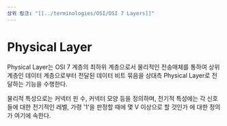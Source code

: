 ```yaml
---
상위 링크: "[[../terminologies/OSI/OSI 7 Layers]]"
---
```

# Physical Layer
Physical Layer는 OSI 7 계층의 최하위 계층으로서 물리적인 전송매체를 통하여 상위 계층인 데이터 계층으로부터 전달된 데이터 비트 묶음을 상대측 Physical Layer로 전달하는 기능을 수행한다.

물리적 특성으로는 커넥터 핀 수, 커넥터 모양 등을 정의하며, 전기적 특성에는 각 신호들에 대한 전기적인 레벨, 가령 '1'을 판정할 때에 몇 V 이상으로 할 것인가 에 대한 정의가 여기에 속한다.